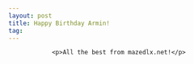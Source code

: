 ```yaml
---
layout: post
title: Happy Birthday Armin!
tag: 
---
```



                <p>All the best from mazedlx.net!</p>
            
